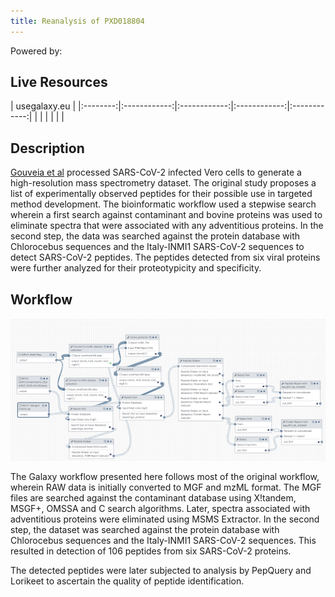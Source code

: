 ```yaml
---
title: Reanalysis of PXD018804
---
```


<p class="shieldlist">
Powered by:
<FlatShield label="usegalaxy" message="eu" href="https://usegalaxy.eu"/>
</p>

## Live Resources

| usegalaxy.eu |
|:--------:|:------------:|:------------:|:------------:|:------------:|
| <FlatShield label="workflow" message="run" href="https://proteomics.usegalaxy.eu/u/subina/w/imported-search-pxd018804-workflow" alt="Galaxy workflow" /> |
| <FlatShield label="PDX018804-Q10486-90 history" message="view" href="https://usegalaxy.eu/u/subina/h/imported-search-pxd018804-q10486-90" alt="Galaxy history" /> |
| <FlatShield label="PDX018804-Q10511-15 history" message="view" href="https://usegalaxy.eu/u/subina/h/imported-search-pxd018804-q10511-15" alt="Galaxy history" /> |

## Description

[Gouveia et al](https://onlinelibrary.wiley.com/doi/abs/10.1002/pmic.202000107) processed SARS-CoV-2 infected Vero cells to
generate a high-resolution mass spectrometry dataset.
The original study proposes a list of experimentally observed peptides for their possible use in targeted method development.
The bioinformatic workflow used a stepwise search wherein a first search against contaminant and bovine proteins was used to
eliminate spectra that were associated with any adventitious proteins. In the second step, the data was searched against
the protein database with Chlorocebus sequences and the Italy-INMI1 SARS-CoV-2 sequences to detect SARS-CoV-2 peptides.
The peptides detected from six viral proteins were further analyzed for their proteotypicity and specificity.

## Workflow

![](../img/wf.png)

The Galaxy workflow presented here follows most of the original workflow, wherein RAW data is initially
converted to MGF and mzML format. The MGF files are searched against the contaminant database using X!tandem,
MSGF+, OMSSA and C search algorithms. Later, spectra associated with adventitious proteins were eliminated
using MSMS Extractor. In the second step, the dataset was searched against the protein database with
Chlorocebus sequences and the Italy-INMI1 SARS-CoV-2 sequences. This resulted in detection of 106 peptides from six SARS-CoV-2 proteins. 


The detected peptides were later subjected to analysis by PepQuery and Lorikeet to ascertain the quality of peptide identification.


